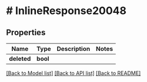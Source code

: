 # # InlineResponse20048

## Properties

Name | Type | Description | Notes
------------ | ------------- | ------------- | -------------
**deleted** | **bool** |  |

[[Back to Model list]](../../README.md#models) [[Back to API list]](../../README.md#endpoints) [[Back to README]](../../README.md)
